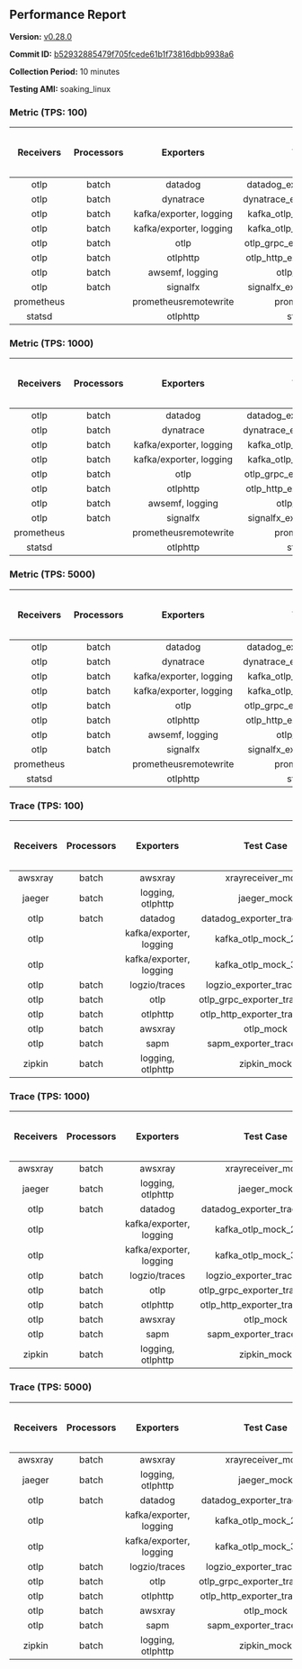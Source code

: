 ## Performance Report

**Version:** [v0.28.0](https://github.com/aws-observability/aws-otel-collector/releases/tag/v0.28.0)

**Commit ID:** [b52932885479f705fcede61b1f73816dbb9938a6](https://github.com/aws-observability/aws-otel-collector/commit/b52932885479f705fcede61b1f73816dbb9938a6)

**Collection Period:** 10 minutes

**Testing AMI:** soaking_linux


### Metric (TPS: 100)
| Receivers | Processors | Exporters | Test Case | Data Type | Instance Type | Avg CPU Usage (Percent) | Avg Memory Usage (Megabytes) | Max CPU Usage (Percent) | Max Memory Usage (Megabytes) |
|:---------:|:----------:|:---------:|:---------:|:---------:|:-------------:|:-----------------------:|:----------------------------:|:-----------------------:|:----------------------------:|
| otlp | batch | datadog | datadog_exporter_metric_mock | otlp | m5.2xlarge | 0.04 | 73.19 | 0.20 | 73.56 |
| otlp | batch | dynatrace | dynatrace_exporter_metric_mock | otlp | m5.2xlarge | 0.04 | 68.54 | 0.20 | 68.65 |
| otlp | batch | kafka/exporter, logging | kafka_otlp_metric_mock_2_8_1 | otlp | m5.2xlarge | 0.18 | 75.14 | 0.30 | 77.37 |
| otlp | batch | kafka/exporter, logging | kafka_otlp_metric_mock_3_2_0 | otlp | m5.2xlarge | 0.06 | 75.79 | 0.20 | 78.04 |
| otlp | batch | otlp | otlp_grpc_exporter_metric_mock | otlp | m5.2xlarge | 0.03 | 71.08 | 0.20 | 71.53 |
| otlp | batch | otlphttp | otlp_http_exporter_metric_mock | otlp | m5.2xlarge | 0.04 | 70.24 | 0.20 | 71.02 |
| otlp | batch | awsemf, logging | otlp_metric_mock | otlp | m5.2xlarge | 0.03 | 69.63 | 0.10 | 69.89 |
| otlp | batch | signalfx | signalfx_exporter_metric_mock | otlp | m5.2xlarge | 0.03 | 69.94 | 0.10 | 70.19 |
| prometheus |  | prometheusremotewrite | prometheus_mock | prometheus | m5.2xlarge | 0.09 | 85.04 | 0.30 | 86.54 |
| statsd |  | otlphttp | statsd_mock | statsd | m5.2xlarge | 0.01 | 71.50 | 0.10 | 71.84 |

### Metric (TPS: 1000)
| Receivers | Processors | Exporters | Test Case | Data Type | Instance Type | Avg CPU Usage (Percent) | Avg Memory Usage (Megabytes) | Max CPU Usage (Percent) | Max Memory Usage (Megabytes) |
|:---------:|:----------:|:---------:|:---------:|:---------:|:-------------:|:-----------------------:|:----------------------------:|:-----------------------:|:----------------------------:|
| otlp | batch | datadog | datadog_exporter_metric_mock | otlp | m5.2xlarge | 0.04 | 71.58 | 0.20 | 72.09 |
| otlp | batch | dynatrace | dynatrace_exporter_metric_mock | otlp | m5.2xlarge | 0.04 | 68.33 | 0.20 | 68.35 |
| otlp | batch | kafka/exporter, logging | kafka_otlp_metric_mock_2_8_1 | otlp | m5.2xlarge | 0.05 | 74.15 | 0.20 | 74.54 |
| otlp | batch | kafka/exporter, logging | kafka_otlp_metric_mock_3_2_0 | otlp | m5.2xlarge | 0.05 | 74.72 | 0.20 | 76.32 |
| otlp | batch | otlp | otlp_grpc_exporter_metric_mock | otlp | m5.2xlarge | 0.04 | 71.28 | 0.20 | 71.57 |
| otlp | batch | otlphttp | otlp_http_exporter_metric_mock | otlp | m5.2xlarge | 0.03 | 67.57 | 0.10 | 68.65 |
| otlp | batch | awsemf, logging | otlp_metric_mock | otlp | m5.2xlarge | 0.03 | 69.64 | 0.10 | 70.45 |
| otlp | batch | signalfx | signalfx_exporter_metric_mock | otlp | m5.2xlarge | 0.04 | 71.47 | 0.10 | 71.86 |
| prometheus |  | prometheusremotewrite | prometheus_mock | prometheus | m5.2xlarge | 1.01 | 117.15 | 1.70 | 120.64 |
| statsd |  | otlphttp | statsd_mock | statsd | m5.2xlarge | 0.01 | 69.11 | 0.10 | 70.28 |

### Metric (TPS: 5000)
| Receivers | Processors | Exporters | Test Case | Data Type | Instance Type | Avg CPU Usage (Percent) | Avg Memory Usage (Megabytes) | Max CPU Usage (Percent) | Max Memory Usage (Megabytes) |
|:---------:|:----------:|:---------:|:---------:|:---------:|:-------------:|:-----------------------:|:----------------------------:|:-----------------------:|:----------------------------:|
| otlp | batch | datadog | datadog_exporter_metric_mock | otlp | m5.2xlarge | 0.05 | 71.37 | 0.10 | 71.78 |
| otlp | batch | dynatrace | dynatrace_exporter_metric_mock | otlp | m5.2xlarge | 0.03 | 69.55 | 0.20 | 69.61 |
| otlp | batch | kafka/exporter, logging | kafka_otlp_metric_mock_2_8_1 | otlp | m5.2xlarge | 0.05 | 74.77 | 0.20 | 75.39 |
| otlp | batch | kafka/exporter, logging | kafka_otlp_metric_mock_3_2_0 | otlp | m5.2xlarge | 0.16 | 75.86 | 0.30 | 76.80 |
| otlp | batch | otlp | otlp_grpc_exporter_metric_mock | otlp | m5.2xlarge | 0.04 | 69.62 | 0.20 | 70.58 |
| otlp | batch | otlphttp | otlp_http_exporter_metric_mock | otlp | m5.2xlarge | 0.03 | 68.66 | 0.20 | 69.60 |
| otlp | batch | awsemf, logging | otlp_metric_mock | otlp | m5.2xlarge | 0.03 | 69.87 | 0.20 | 70.40 |
| otlp | batch | signalfx | signalfx_exporter_metric_mock | otlp | m5.2xlarge | 0.04 | 67.62 | 0.10 | 68.51 |
| prometheus |  | prometheusremotewrite | prometheus_mock | prometheus | m5.2xlarge | 6.11 | 245.98 | 9.70 | 269.39 |
| statsd |  | otlphttp | statsd_mock | statsd | m5.2xlarge | 0.01 | 70.65 | 0.10 | 71.36 |

### Trace (TPS: 100)
| Receivers | Processors | Exporters | Test Case | Data Type | Instance Type | Avg CPU Usage (Percent) | Avg Memory Usage (Megabytes) | Max CPU Usage (Percent) | Max Memory Usage (Megabytes) |
|:---------:|:----------:|:---------:|:---------:|:---------:|:-------------:|:-----------------------:|:----------------------------:|:-----------------------:|:----------------------------:|
| awsxray | batch | awsxray | xrayreceiver_mock | xray | m5.2xlarge | 4.15 | 84.47 | 4.70 | 85.28 |
| jaeger | batch | logging, otlphttp | jaeger_mock | jaeger | m5.2xlarge | 2.88 | 91.18 | 15.70 | 93.36 |
| otlp | batch | datadog | datadog_exporter_trace_mock | otlp | m5.2xlarge | 4.06 | 88.88 | 4.40 | 90.14 |
| otlp |  | kafka/exporter, logging | kafka_otlp_mock_2_8_1 | otlp | m5.2xlarge | 35.11 | 145.07 | 46.10 | 177.78 |
| otlp |  | kafka/exporter, logging | kafka_otlp_mock_3_2_0 | otlp | m5.2xlarge | 5.40 | 89.51 | 5.70 | 90.63 |
| otlp | batch | logzio/traces | logzio_exporter_trace_mock | otlp | m5.2xlarge | 3.86 | 84.73 | 4.20 | 86.11 |
| otlp | batch | otlp | otlp_grpc_exporter_trace_mock | otlp | m5.2xlarge | 3.01 | 136.29 | 4.20 | 194.61 |
| otlp | batch | otlphttp | otlp_http_exporter_trace_mock | otlp | m5.2xlarge | 3.97 | 85.59 | 4.20 | 86.70 |
| otlp | batch | awsxray | otlp_mock | otlp | m5.2xlarge | 4.11 | 85.59 | 4.40 | 86.26 |
| otlp | batch | sapm | sapm_exporter_trace_mock | otlp | m5.2xlarge | 3.03 | 99.05 | 3.20 | 99.42 |
| zipkin | batch | logging, otlphttp | zipkin_mock | zipkin | m5.2xlarge | 4.50 | 88.99 | 16.90 | 92.14 |

### Trace (TPS: 1000)
| Receivers | Processors | Exporters | Test Case | Data Type | Instance Type | Avg CPU Usage (Percent) | Avg Memory Usage (Megabytes) | Max CPU Usage (Percent) | Max Memory Usage (Megabytes) |
|:---------:|:----------:|:---------:|:---------:|:---------:|:-------------:|:-----------------------:|:----------------------------:|:-----------------------:|:----------------------------:|
| awsxray | batch | awsxray | xrayreceiver_mock | xray | m5.2xlarge | 18.89 | 87.70 | 19.30 | 89.99 |
| jaeger | batch | logging, otlphttp | jaeger_mock | jaeger | m5.2xlarge | 26.76 | 162.55 | 45.60 | 203.47 |
| otlp | batch | datadog | datadog_exporter_trace_mock | otlp | m5.2xlarge | 28.87 | 91.57 | 29.60 | 94.78 |
| otlp |  | kafka/exporter, logging | kafka_otlp_mock_2_8_1 | otlp | m5.2xlarge | 47.33 | 89.89 | 54.80 | 90.59 |
| otlp |  | kafka/exporter, logging | kafka_otlp_mock_3_2_0 | otlp | m5.2xlarge | 50.00 | 89.78 | 57.90 | 91.02 |
| otlp | batch | logzio/traces | logzio_exporter_trace_mock | otlp | m5.2xlarge | 28.20 | 86.79 | 29.10 | 88.93 |
| otlp | batch | otlp | otlp_grpc_exporter_trace_mock | otlp | m5.2xlarge | 28.07 | 751.62 | 42.00 | 1228.26 |
| otlp | batch | otlphttp | otlp_http_exporter_trace_mock | otlp | m5.2xlarge | 25.42 | 86.32 | 26.40 | 87.81 |
| otlp | batch | awsxray | otlp_mock | otlp | m5.2xlarge | 27.91 | 87.56 | 30.30 | 90.13 |
| otlp | batch | sapm | sapm_exporter_trace_mock | otlp | m5.2xlarge | 24.88 | 99.65 | 25.40 | 100.29 |
| zipkin | batch | logging, otlphttp | zipkin_mock | zipkin | m5.2xlarge | 36.28 | 293.34 | 47.90 | 400.39 |

### Trace (TPS: 5000)
| Receivers | Processors | Exporters | Test Case | Data Type | Instance Type | Avg CPU Usage (Percent) | Avg Memory Usage (Megabytes) | Max CPU Usage (Percent) | Max Memory Usage (Megabytes) |
|:---------:|:----------:|:---------:|:---------:|:---------:|:-------------:|:-----------------------:|:----------------------------:|:-----------------------:|:----------------------------:|
| awsxray | batch | awsxray | xrayreceiver_mock | xray | m5.2xlarge | 26.07 | 99.74 | 27.10 | 106.34 |
| jaeger | batch | logging, otlphttp | jaeger_mock | jaeger | m5.2xlarge | 24.52 | 185.22 | 42.60 | 219.73 |
| otlp | batch | datadog | datadog_exporter_trace_mock | otlp | m5.2xlarge | 108.76 | 97.10 | 116.99 | 110.47 |
| otlp |  | kafka/exporter, logging | kafka_otlp_mock_2_8_1 | otlp | m5.2xlarge | 145.04 | 2353.54 | 181.50 | 4494.62 |
| otlp |  | kafka/exporter, logging | kafka_otlp_mock_3_2_0 | otlp | m5.2xlarge | 131.15 | 4807.47 | 240.00 | 10263.59 |
| otlp | batch | logzio/traces | logzio_exporter_trace_mock | otlp | m5.2xlarge | 108.22 | 90.74 | 115.29 | 93.97 |
| otlp | batch | otlp | otlp_grpc_exporter_trace_mock | otlp | m5.2xlarge | 95.35 | 3407.48 | 160.80 | 5618.02 |
| otlp | batch | otlphttp | otlp_http_exporter_trace_mock | otlp | m5.2xlarge | 98.80 | 87.84 | 107.21 | 89.41 |
| otlp | batch | awsxray | otlp_mock | otlp | m5.2xlarge | 110.29 | 18224.55 | 401.88 | 31718.85 |
| otlp | batch | sapm | sapm_exporter_trace_mock | otlp | m5.2xlarge | 86.97 | 102.67 | 95.09 | 104.57 |
| zipkin | batch | logging, otlphttp | zipkin_mock | zipkin | m5.2xlarge | 32.51 | 384.58 | 51.50 | 469.91 |
